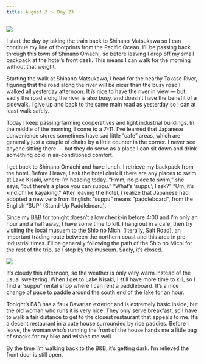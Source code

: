 ```yaml
---
title: August 2 ～ Day 23
---
```


![](./images/IMG_8910.jpg)

I start the day by taking the train back to Shinano Matsukawa so I can continue my line of footprints from the Pacific Ocean. I’ll be passing back through this town of Shinano Omachi, so before leaving I drop off my small backpack at the hotel’s front desk. This means I can walk for the morning without that weight.

Starting the walk at Shinano Matsukawa, I head for the nearby Takase River, figuring that the road along the river will be nicer than the busy road I walked all yesterday afternoon. It _is_ nice to have the river in view — but sadly the road along the river is also busy, and doesn’t have the benefit of a sidewalk. I give up and back to the same main road as yesterday so I can at least walk safely.

Today I keep passing farming cooperatives and light industrial buildings. In the middle of the morning, I come to a 7-11. I’ve learned that Japanese convenience stores sometimes have sad little “cafe” areas, which are generally just a couple of chairs by a little counter in the corner. I never see anyone sitting there — but they do serve as a place I can sit down and drink something cold in air-conditioned comfort.

I get back to Shinano Omachi and have lunch. I retrieve my backpack from the hotel. Before I leave, I ask the hotel clerk if there are any places to swim at Lake Kisaki, where I’m heading today. “Hmm, no place to swim,” she says, “but there’s a place you can suppu.” “What’s ‘suppu’, I ask?” “Um, it’s kind of like kayaking.” After leaving the hotel, I realize that Japanese had adopted a new verb from English: “suppu” means “paddleboard”, from the English “SUP” (Stand-Up Paddleboard).

Since my B&amp;B for tonight doesn’t allow check-in before 4:00 and I’m only an hour and a half away, I have some time to kill. I hang out in a cafe, then try visiting the local musuem to the Shio no Michi (literally, Salt Road), an important trading route between the northern coast and this area in pre-industrial times. I’ll be generally following the path of the Shio no Michi for the rest of the trip, so I stop by the museum. Sadly, it’s closed.

![](./images/IMG_8939.jpg)

It’s cloudy this afternoon, so the weather is only very warm instead of the usual sweltering. When I get to Lake Kisaki, I still have more time to kill, so I find a “suppu” rental shop where I can rent a paddleboard. It’s a nice change of pace to paddle around the south end of the lake for an hour.

Tonight’s B&amp;B has a faux Bavarian exterior and is extremely basic inside, but the old woman who runs it is very nice. They only serve breakfast, so I have to walk a fair distance to get to the closest restaurant that appeals to me. It’s a decent restaurant in a cute house surrounded by rice paddies. Before I leave, the woman who’s running the front of the house hands me a little bag of snacks for my hike and wishes me well.

By the time I’m walking back to the B&amp;B, it’s getting dark. I’m relieved the front door is still open.
